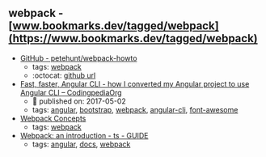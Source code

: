 webpack - [www.bookmarks.dev/tagged/webpack](https://www.bookmarks.dev/tagged/webpack)
---
* [GitHub - petehunt/webpack-howto](https://github.com/petehunt/webpack-howto)
    * tags: [webpack](../tags/webpack.md)
    * :octocat: [github url](https://github.com/petehunt/webpack-howto)
* [Fast, faster, Angular CLI - how I converted my Angular project to use Angular CLI – CodingpediaOrg](http://www.codingpedia.org/ama/fast-faster-angular-cli-how-i-converted-my-angular-project-to-use-angular-cli)
    * :calendar: published on: 2017-05-02
    * tags: [angular](../tags/angular.md), [bootstrap](../tags/bootstrap.md), [webpack](../tags/webpack.md), [angular-cli](../tags/angular-cli.md), [font-awesome](../tags/font-awesome.md)
* [Webpack Concepts](https://webpack.js.org/concepts/)
    * tags: [webpack](../tags/webpack.md)
* [Webpack: an introduction - ts - GUIDE](https://angular.io/guide/webpack)
    * tags: [angular](../tags/angular.md), [docs](../tags/docs.md), [webpack](../tags/webpack.md)
